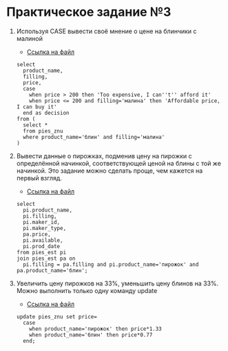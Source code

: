# Практическое задание №3

1. Используя CASE вывести своё мнение о цене на блинчики с малиной

    * [Ссылка на файл](https://github.com/techhadera/dwh-reboot/tree/master/sql-advanced/src/sql_3_1.sql)   
    ```
    select
      product_name,
      filling,
      price,
      case
        when price > 200 then 'Too expensive, I can''t'' afford it'
        when price <= 200 and filling='малина' then 'Affordable price, I can buy it'
      end as decision
    from (
      select *
      from pies_znu
      where product_name='блин' and filling='малина'
    )
    ```

1. Вывести данные о пирожках, подменив цену на пирожки с определённой начинкой, соответствующей ценой на блины с той же начинкой. Это задание можно сделать проще, чем кажется на первый взгляд.

    * [Ссылка на файл](https://github.com/techhadera/dwh-reboot/tree/master/sql-advanced/src/sql_3_2.sql)   
    ```
    select
      pi.product_name,
      pi.filling,
      pi.maker_id,
      pi.maker_type,
      pa.price,
      pi.available,
      pi.prod_date
    from pies_est pi
    join pies_est pa on
      pi.filling = pa.filling and pi.product_name='пирожок' and pa.product_name='блин';
    ```

1. Увеличить цену пирожков на 33%, уменьшить цену блинов на 33%. Можно выполнить только одну команду update

    * [Ссылка на файл](https://github.com/techhadera/dwh-reboot/tree/master/sql-advanced/src/sql_3_3.sql)   
    ```
    update pies_znu set price=
      case
        when product_name='пирожок' then price*1.33
        when product_name='блин' then price*0.77
      end;
    ```